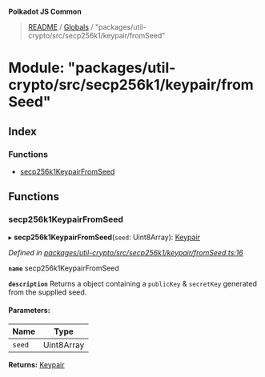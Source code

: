 **Polkadot JS Common**

> [README](../README.md) / [Globals](../globals.md) / "packages/util-crypto/src/secp256k1/keypair/fromSeed"

# Module: "packages/util-crypto/src/secp256k1/keypair/fromSeed"

## Index

### Functions

* [secp256k1KeypairFromSeed](_packages_util_crypto_src_secp256k1_keypair_fromseed_.md#secp256k1keypairfromseed)

## Functions

### secp256k1KeypairFromSeed

▸ **secp256k1KeypairFromSeed**(`seed`: Uint8Array): [Keypair](../interfaces/_packages_util_crypto_src_types_.keypair.md)

*Defined in [packages/util-crypto/src/secp256k1/keypair/fromSeed.ts:16](https://github.com/polkadot-js/common/blob/13ae8665/packages/util-crypto/src/secp256k1/keypair/fromSeed.ts#L16)*

**`name`** secp256k1KeypairFromSeed

**`description`** Returns a object containing a `publicKey` & `secretKey` generated from the supplied seed.

#### Parameters:

Name | Type |
------ | ------ |
`seed` | Uint8Array |

**Returns:** [Keypair](../interfaces/_packages_util_crypto_src_types_.keypair.md)
